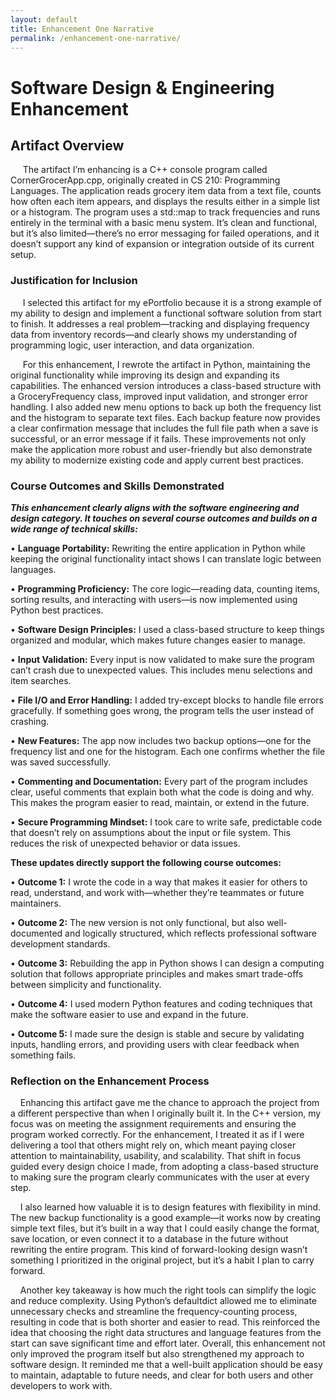 ```yaml
---
layout: default
title: Enhancement One Narrative 
permalink: /enhancement-one-narrative/
---
```


<!-- Enhancement 1 Narrative — Software Design & Engineering -->
# Software Design &amp; Engineering Enhancement

## Artifact Overview

&nbsp;&nbsp;&nbsp;&nbsp; The artifact I’m enhancing is a C++ console program called CornerGrocerApp.cpp, originally created in CS 210: Programming Languages. The application reads grocery item data from a text file, counts how often each item appears, and displays the results either in a simple list or a histogram. The program uses a std::map to track frequencies and runs entirely in the terminal with a basic menu system. It’s clean and functional, but it’s also limited—there’s no error messaging for failed operations, and it doesn’t support any kind of expansion or integration outside of its current setup.

### Justification for Inclusion

&nbsp;&nbsp;&nbsp;&nbsp; I selected this artifact for my ePortfolio because it is a strong example of my ability to design and implement a functional software solution from start to finish. It addresses a real problem—tracking and displaying frequency data from inventory records—and clearly shows my understanding of programming logic, user interaction, and data organization.

&nbsp;&nbsp;&nbsp;&nbsp; For this enhancement, I rewrote the artifact in Python, maintaining the original functionality while improving its design and expanding its capabilities. The enhanced version introduces a class-based structure with a GroceryFrequency class, improved input validation, and stronger error handling. I also added new menu options to back up both the frequency list and the histogram to separate text files. Each backup feature now provides a clear confirmation message that includes the full file path when a save is successful, or an error message if it fails. These improvements not only make the application more robust and user-friendly but also demonstrate my ability to modernize existing code and apply current best practices.

### Course Outcomes and Skills Demonstrated

**_This enhancement clearly aligns with the software engineering and design category. It touches on several course outcomes and builds on a wide range of technical skills:_**

•	**Language Portability:** Rewriting the entire application in Python while keeping the original functionality intact shows I can translate logic between languages.

•	**Programming Proficiency:** The core logic—reading data, counting items, sorting results, and interacting with users—is now implemented using Python best practices.

•	**Software Design Principles:** I used a class-based structure to keep things organized and modular, which makes future changes easier to manage.

•	**Input Validation:** Every input is now validated to make sure the program can’t crash due to unexpected values. This includes menu selections and item searches.

•	**File I/O and Error Handling:** I added try-except blocks to handle file errors gracefully. If something goes wrong, the program tells the user instead of crashing.

•	**New Features:** The app now includes two backup options—one for the frequency list and one for the histogram. Each one confirms whether the file was saved successfully.

•	**Commenting and Documentation:** Every part of the program includes clear, useful comments that explain both what the code is doing and why. This makes the program easier to read, maintain, or extend in the future.

•	**Secure Programming Mindset:** I took care to write safe, predictable code that doesn’t rely on assumptions about the input or file system. This reduces the risk of unexpected behavior or data issues.

**These updates directly support the following course outcomes:**

•	**Outcome 1:** I wrote the code in a way that makes it easier for others to read, understand, and work with—whether they’re teammates or future maintainers.

•	**Outcome 2:** The new version is not only functional, but also well-documented and logically structured, which reflects professional software development standards.

•	**Outcome 3:** Rebuilding the app in Python shows I can design a computing solution that follows appropriate principles and makes smart trade-offs between simplicity and functionality.

•	**Outcome 4:** I used modern Python features and coding techniques that make the software easier to use and expand in the future.

•	**Outcome 5:** I made sure the design is stable and secure by validating inputs, handling errors, and providing users with clear feedback when something fails.

### Reflection on the Enhancement Process

&nbsp;&nbsp;&nbsp;&nbsp;Enhancing this artifact gave me the chance to approach the project from a different perspective than when I originally built it. In the C++ version, my focus was on meeting the assignment requirements and ensuring the program worked correctly. For the enhancement, I treated it as if I were delivering a tool that others might rely on, which meant paying closer attention to maintainability, usability, and scalability. That shift in focus guided every design choice I made, from adopting a class-based structure to making sure the program clearly communicates with the user at every step.

&nbsp;&nbsp;&nbsp;&nbsp;I also learned how valuable it is to design features with flexibility in mind. The new backup functionality is a good example—it works now by creating simple text files, but it’s built in a way that I could easily change the format, save location, or even connect it to a database in the future without rewriting the entire program. This kind of forward-looking design wasn’t something I prioritized in the original project, but it’s a habit I plan to carry forward.

&nbsp;&nbsp;&nbsp;&nbsp;Another key takeaway is how much the right tools can simplify the logic and reduce complexity. Using Python’s defaultdict allowed me to eliminate unnecessary checks and streamline the frequency-counting process, resulting in code that is both shorter and easier to read. This reinforced the idea that choosing the right data structures and language features from the start can save significant time and effort later. Overall, this enhancement not only improved the program itself but also strengthened my approach to software design. It reminded me that a well-built application should be easy to maintain, adaptable to future needs, and clear for both users and other developers to work with.
